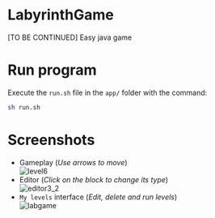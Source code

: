 # LabyrinthGame
[TO BE CONTINUED] Easy java game

# Run program
Execute the `run.sh` file in the `app/` folder with the command:
```bash
sh run.sh
```

# Screenshots
* Gameplay (*Use arrows to move*)<br>
![level6](https://user-images.githubusercontent.com/61402409/125439883-81451397-1a76-45a0-8002-f9a10dd1bddf.png)
* Editor (*Click on the block to change its type*)<br>
![editor3_2](https://user-images.githubusercontent.com/61402409/125439919-27ba5994-0127-46a6-9ee2-09edbb15732f.png)
* `My levels` interface (*Edit, delete and run levels*)<br>
![labgame](https://user-images.githubusercontent.com/61402409/121567737-37915380-ca1f-11eb-8de0-25b3fea0f7ad.png)
